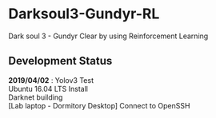 # Darksoul3-Gundyr-RL
Dark soul 3 - Gundyr Clear by using Reinforcement Learning

## Development Status
**2019/04/02** : Yolov3 Test  
             Ubuntu 16.04 LTS Install  
             Darknet building  
             [Lab laptop - Dormitory Desktop] Connect to OpenSSH  
             
             
